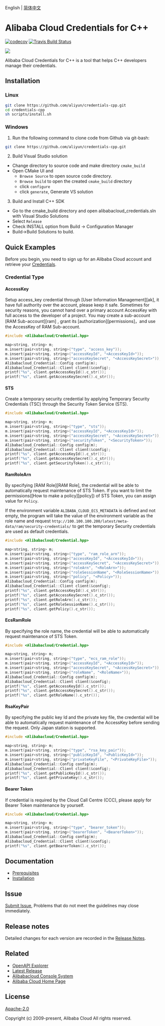 English | [简体中文](/README-zh-CN.md)


# Alibaba Cloud Credentials for C++
[![codecov](https://codecov.io/gh/aliyun/credentials-cpp/branch/master/graph/badge.svg)](https://codecov.io/gh/aliyun/credentials-cpp)
[![Travis Build Status](https://travis-ci.org/aliyun/credentials-cpp.svg?branch=master)](https://travis-ci.org/aliyun/credentials-cpp)


![](https://aliyunsdk-pages.alicdn.com/icons/AlibabaCloud.svg)


Alibaba Cloud Credentials for C++ is a tool that helps C++ developers manage their credentials.


## Installation

### Linux

```bash
git clone https://github.com/aliyun/credentials-cpp.git
cd credentials-cpp
sh scripts/install.sh
```

### Windows

1. Run the following command to clone code from Github via git-bash:

  ```bash
  git clone https://github.com/aliyun/credentials-cpp.git
  ```
2. Build Visual Studio solution
  * Change directory to source code and make directory `cmake_build`
  * Open CMake UI and
    * `Browse Source` to open source code directory.
    * `Browse build`  to open the created `cmake_build` directory
    * click `configure`
    * click `generate`, Generate VS solution

3. Build and Install C++ SDK
  * Go to the cmake_build directory and open alibabacloud_credentials.sln with Visual Studio Solutions
  * Select  `Release`
  * Check INSTALL option from Build -> Configuration Manager
  * Build->Build Solutions to build.

## Quick Examples
Before you begin, you need to sign up for an Alibaba Cloud account and retrieve your [Credentials](https://usercenter.console.aliyun.com/#/manage/ak).

### Credential Type

#### AccessKey

Setup access_key credential through [User Information Management][ak], it have full authority over the account, please keep it safe. Sometimes for security reasons, you cannot hand over a primary account AccessKey with full access to the developer of a project. You may create a sub-account [RAM Sub-account][ram] , grant its [authorization][permissions]，and use the AccessKey of RAM Sub-account.

```c++
#include <Alibabacloud/Credential.hpp>

map<string, string> m;
m.insert(pair<string, string>("type", "access_key"));
m.insert(pair<string, string>("accessKeyId", "<AccessKeyId>"));
m.insert(pair<string, string>("accessKeySecret", "<AccessKeySecret>"));
Alibabacloud_Credential::Config config(m);
Alibabacloud_Credential::Client client(&config);
printf("%s", client.getAccessKeyId().c_str());
printf("%s", client.getAccessKeySecret().c_str());
```

#### STS

Create a temporary security credential by applying Temporary Security Credentials (TSC) through the Security Token Service (STS).

```c++
#include <Alibabacloud/Credential.hpp>

map<string, string> m;
m.insert(pair<string, string>("type", "sts"));
m.insert(pair<string, string>("accessKeyId", "<AccessKeyId>"));
m.insert(pair<string, string>("accessKeySecret", "<AccessKeySecret>"));
m.insert(pair<string, string>("securityToken", "<SecurityToken>"));
Alibabacloud_Credential::Config config(m);
Alibabacloud_Credential::Client client(&config);
printf("%s", client.getAccessKeyId().c_str());
printf("%s", client.getAccessKeySecret().c_str());
printf("%s", client.getSecurityToken().c_str());
```

#### RamRoleArn

By specifying [RAM Role][RAM Role], the credential will be able to automatically request maintenance of STS Token. If you want to limit the permissions([How to make a policy][policy]) of STS Token, you can assign value for `Policy`.

If the environment variable `ALIBABA_CLOUD_ECS_METADATA` is defined and not empty, the program will take the value of the environment variable as the role name and request `http://100.100.100.200/latest/meta-data/ram/security-credentials/` to get the temporary Security credentials are used as default credentials.

```c++
#include <Alibabacloud/Credential.hpp>

map<string, string> m;
m.insert(pair<string, string>("type", "ram_role_arn"));
m.insert(pair<string, string>("accessKeyId", "<AccessKeyId>"));
m.insert(pair<string, string>("accessKeySecret", "<AccessKeySecret>"));
m.insert(pair<string, string>("roleArn", "<RoleArn>"));
m.insert(pair<string, string>("roleSessionName", "<RoleSessionName>"));
m.insert(pair<string, string>("policy", "<Policy>"));
Alibabacloud_Credential::Config config(m);
Alibabacloud_Credential::Client client(&config);
printf("%s", client.getAccessKeyId().c_str());
printf("%s", client.getAccessKeySecret().c_str());
printf("%s", client.getRoleArn().c_str());
printf("%s", client.getRoleSessionName().c_str());
printf("%s", client.getPolicy().c_str());
```

#### EcsRamRole

By specifying the role name, the credential will be able to automatically request maintenance of STS Token.

```c++
#include <Alibabacloud/Credential.hpp>

map<string, string> m;
m.insert(pair<string, string>("type", "ecs_ram_role"));
m.insert(pair<string, string>("accessKeyId", "<AccessKeyId>"));
m.insert(pair<string, string>("accessKeySecret", "<AccessKeySecret>"));
m.insert(pair<string, string>("roleName", "<RoleName>"));
Alibabacloud_Credential::Config config(m);
Alibabacloud_Credential::Client client(&config);
printf("%s", client.getAccessKeyId().c_str());
printf("%s", client.getAccessKeySecret().c_str());
printf("%s", client.getRoleName().c_str());
```

#### RsaKeyPair

By specifying the public key Id and the private key file, the credential will be able to automatically request maintenance of the AccessKey before sending the request. Only Japan station is supported. 


```c++
#include <Alibabacloud/Credential.hpp>

map<string, string> m;
m.insert(pair<string, string>("type", "rsa_key_pair"));
m.insert(pair<string, string>("publicKeyId", "<PublicKeyId>"));
m.insert(pair<string, string>("privateKeyFile", "<PrivateKeyFile>"));
Alibabacloud_Credential::Config config(m);
Alibabacloud_Credential::Client client(&config);
printf("%s", client.getPublicKeyId().c_str());
printf("%s", client.getPrivateKey().c_str());
```

#### Bearer Token

If credential is required by the Cloud Call Centre (CCC), please apply for Bearer Token maintenance by yourself.

```c++
#include <Alibabacloud/Credential.hpp>

map<string, string> m;
m.insert(pair<string, string>("type", "bearer_token"));
m.insert(pair<string, string>("bearerToken", "<BearerToken>"));
Alibabacloud_Credential::Config config(m);
Alibabacloud_Credential::Client client(&config);
printf("%s", client.getBearerToken().c_str());
```

## Documentation
* [Prerequisites](/docs/zh-CN/0-Prerequisites.md)
* [Installation](/docs/zh-CN/1-Installation.md)


## Issue
[Submit Issue](https://github.com/aliyun/credentials-cpp/issues/new/choose), Problems that do not meet the guidelines may close immediately.


## Release notes
Detailed changes for each version are recorded in the [Release Notes](/CHANGELOG.md).


## Related
* [OpenAPI Explorer][open-api]
* [Latest Release][latest-release]
* [Alibabacloud Console System][console]
* [Alibaba Cloud Home Page][aliyun]


## License
[Apache-2.0](/LICENSE.md)

Copyright (c) 2009-present, Alibaba Cloud All rights reserved.


[open-api]: https://api.aliyun.com
[latest-release]: https://github.com/aliyun/credentials-cpp/releases
[console]: https://home.console.aliyun.com
[aliyun]: https://www.aliyun.com

